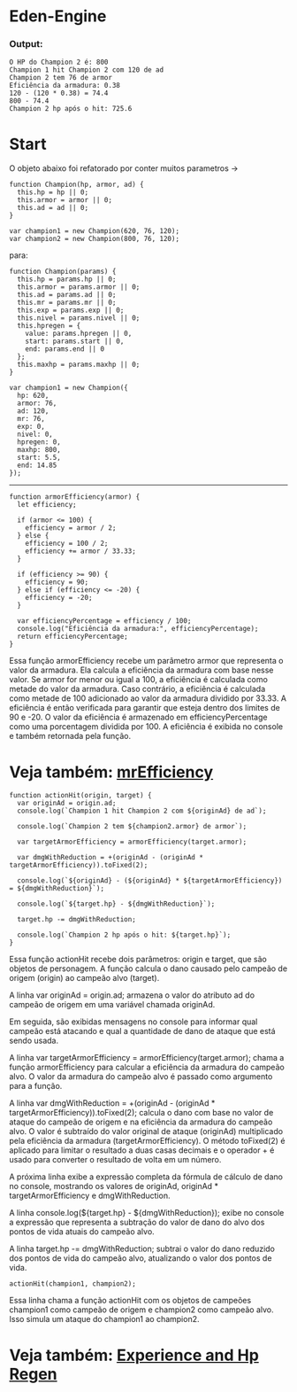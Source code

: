 # Eden-Engine

### Output:
```batch
O HP do Champion 2 é: 800
Champion 1 hit Champion 2 com 120 de ad
Champion 2 tem 76 de armor
Eficiência da armadura: 0.38
120 - (120 * 0.38) = 74.4
800 - 74.4
Champion 2 hp após o hit: 725.6
```

# Start
O objeto abaixo foi refatorado por conter muitos parametros ->

```batch
function Champion(hp, armor, ad) {
  this.hp = hp || 0;
  this.armor = armor || 0;
  this.ad = ad || 0;
}

var champion1 = new Champion(620, 76, 120);
var champion2 = new Champion(800, 76, 120);
```
para:
```batch
function Champion(params) {
  this.hp = params.hp || 0;
  this.armor = params.armor || 0;
  this.ad = params.ad || 0;
  this.mr = params.mr || 0;
  this.exp = params.exp || 0;
  this.nivel = params.nivel || 0;
  this.hpregen = {
    value: params.hpregen || 0,
    start: params.start || 0,
    end: params.end || 0
  };
  this.maxhp = params.maxhp || 0;
}

var champion1 = new Champion({
  hp: 620,
  armor: 76,
  ad: 120,
  mr: 76,
  exp: 0,
  nivel: 0,
  hpregen: 0,
  maxhp: 800,
  start: 5.5,
  end: 14.85
});
```
-----------------------------

```batch
function armorEfficiency(armor) {
  let efficiency;

  if (armor <= 100) {
    efficiency = armor / 2;
  } else {
    efficiency = 100 / 2;
    efficiency += armor / 33.33;
  }

  if (efficiency >= 90) {
    efficiency = 90;
  } else if (efficiency <= -20) {
    efficiency = -20;
  }

  var efficiencyPercentage = efficiency / 100;
  console.log("Eficiência da armadura:", efficiencyPercentage);
  return efficiencyPercentage;
}
```
Essa função armorEfficiency recebe um parâmetro armor que representa o valor da armadura. Ela calcula a eficiência da armadura com base nesse valor. Se armor for menor ou igual a 100, a eficiência é calculada como metade do valor da armadura. Caso contrário, a eficiência é calculada como metade de 100 adicionado ao valor da armadura dividido por 33.33. A eficiência é então verificada para garantir que esteja dentro dos limites de 90 e -20. O valor da eficiência é armazenado em efficiencyPercentage como uma porcentagem dividida por 100. A eficiência é exibida no console e também retornada pela função.

# Veja também: [mrEfficiency](https://github.com/obrientatsuya/Eden-Engine/blob/main/mrEfficiency.md)


```batch
function actionHit(origin, target) {
  var originAd = origin.ad;
  console.log(`Champion 1 hit Champion 2 com ${originAd} de ad`);

  console.log(`Champion 2 tem ${champion2.armor} de armor`);

  var targetArmorEfficiency = armorEfficiency(target.armor);

  var dmgWithReduction = +(originAd - (originAd * targetArmorEfficiency)).toFixed(2);

  console.log(`${originAd} - (${originAd} * ${targetArmorEfficiency}) = ${dmgWithReduction}`);

  console.log(`${target.hp} - ${dmgWithReduction}`);

  target.hp -= dmgWithReduction;

  console.log(`Champion 2 hp após o hit: ${target.hp}`);
}
```
Essa função actionHit recebe dois parâmetros: origin e target, que são objetos de personagem. A função calcula o dano causado pelo campeão de origem (origin) ao campeão alvo (target).

A linha var originAd = origin.ad; armazena o valor do atributo ad do campeão de origem em uma variável chamada originAd.

Em seguida, são exibidas mensagens no console para informar qual campeão está atacando e qual a quantidade de dano de ataque que está sendo usada.

A linha var targetArmorEfficiency = armorEfficiency(target.armor); chama a função armorEfficiency para calcular a eficiência da armadura do campeão alvo. O valor da armadura do campeão alvo é passado como argumento para a função.

A linha var dmgWithReduction = +(originAd - (originAd * targetArmorEfficiency)).toFixed(2); calcula o dano com base no valor de ataque do campeão de origem e na eficiência da armadura do campeão alvo. O valor é subtraído do valor original de ataque (originAd) multiplicado pela eficiência da armadura (targetArmorEfficiency). O método toFixed(2) é aplicado para limitar o resultado a duas casas decimais e o operador + é usado para converter o resultado de volta em um número.

A próxima linha exibe a expressão completa da fórmula de cálculo de dano no console, mostrando os valores de originAd, originAd * targetArmorEfficiency e dmgWithReduction.

A linha console.log(${target.hp} - ${dmgWithReduction}); exibe no console a expressão que representa a subtração do valor de dano do alvo dos pontos de vida atuais do campeão alvo.

A linha target.hp -= dmgWithReduction; subtrai o valor do dano reduzido dos pontos de vida do campeão alvo, atualizando o valor dos pontos de vida.

```batch
actionHit(champion1, champion2);
```
Essa linha chama a função actionHit com os objetos de campeões champion1 como campeão de origem e champion2 como campeão alvo. Isso simula um ataque do champion1 ao champion2.

# Veja também: [Experience and Hp Regen](https://github.com/obrientatsuya/Eden-Engine/blob/main/experience.js)
